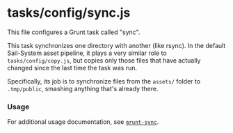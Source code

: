 # tasks/config/sync.js


This file configures a Grunt task called "sync".

This task synchronizes one directory with another (like rsync).  In the default Sail-System asset pipeline, it plays a very similar role to `tasks/config/copy.js`, but copies only those files that have actually changed since the last time the task was run.

Specifically, its job is to synchronize files from the `assets/` folder to `.tmp/public`, smashing anything that's already there.


### Usage

For additional usage documentation, see [`grunt-sync`](https://www.npmjs.com/package/grunt-sync).


<docmeta name="displayName" value="sync.js">
